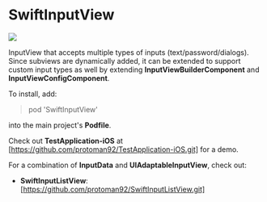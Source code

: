 # SwiftInputView

![](https://travis-ci.org/protoman92/SwiftInputView.svg?branch=master)

InputView that accepts multiple types of inputs (text/password/dialogs). Since subviews are dynamically added, it can be extended to support custom input types as well by extending **InputViewBuilderComponent** and **InputViewConfigComponent**.

To install, add:

> pod 'SwiftInputView'

into the main project's **Podfile**.

Check out **TestApplication-iOS** at [https://github.com/protoman92/TestApplication-iOS.git] for a demo.

For a combination of **InputData** and **UIAdaptableInputView**, check out:

- **SwiftInputListView**: [https://github.com/protoman92/SwiftInputListView.git]
